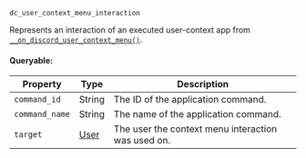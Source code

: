 `dc_user_context_menu_interaction`

Represents an interaction of an executed user-context app from [`__on_discord_user_context_menu()`](/events/discord-user-context-menu.md).

#### Queryable:

| Property             | Type                          | Description                                                                                                             |
|----------------------|-------------------------------|-------------------------------------------------------------------------------------------------------------------------|
| `command_id`         | String                        | The ID of the application command.                                                                                      |
| `command_name`       | String                        | The name of the application command.                                                                                    |
| `target`             | [User](/values/user.md)       | The user the context menu interaction was used on.                                                                      |